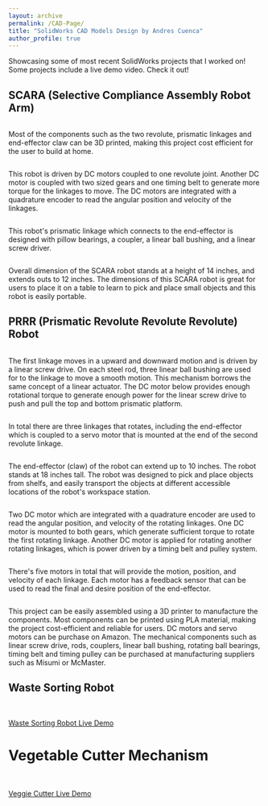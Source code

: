 ```yaml
---
layout: archive
permalink: /CAD-Page/
title: "SolidWorks CAD Models Design by Andres Cuenca"
author_profile: true
---
```

Showcasing some of most recent SolidWorks projects that I worked on!
Some projects include a live demo video. Check it out!

## SCARA (Selective Compliance Assembly Robot Arm)

<img src="{{ site.url }}{{ site.baseurl }}/images/SCARA_Robot1.jpg" alt="">

Most of the components such as the two revolute, prismatic linkages and
end-effector claw can be 3D printed, making this project cost efficient for the
user to build at home.

<img src="{{ site.url }}{{ site.baseurl }}/images/SCARA_Robot2.jpg" alt="">

  This robot is driven by DC motors coupled to one revolute joint. Another DC
motor is coupled with two sized gears and one timing belt to generate
more torque for the linkages to move. The DC motors are integrated with a
quadrature encoder to read the angular position and velocity of the linkages.

<img src="{{ site.url }}{{ site.baseurl }}/images/SCARA_Robot3.jpg" alt="">

  This robot's prismatic linkage which connects to the end-effector is designed with
pillow bearings, a coupler, a linear ball bushing, and a linear screw driver.

<img src="{{ site.url }}{{ site.baseurl }}/images/SCARA_Robot4.jpg" alt="">

  Overall dimension of the SCARA robot stands at a height of 14 inches, and extends
outs to 12 inches. The dimensions of this SCARA robot is great for users
to place it on a table to learn to pick and place small objects
and this robot is easily portable.

## PRRR (Prismatic Revolute Revolute Revolute) Robot

<img src="{{ site.url }}{{ site.baseurl }}/images/robo_pic1.jpg" alt="">

The first linkage moves in a upward and downward motion and is driven by
a linear screw drive. On each steel rod, three linear ball bushing are used for
to the linkage to move a smooth motion. This mechanism borrows
the same concept of a linear actuator. The DC motor below provides enough
rotational torque to generate enough power for the linear screw drive to push
and pull the top and bottom prismatic platform.

<img src="{{ site.url }}{{ site.baseurl }}/images/robo_pic2.jpg" alt="">

In total there are three linkages that rotates, including the end-effector which
is coupled to a servo motor that is mounted at the end of the second revolute linkage.


<img src="{{ site.url }}{{ site.baseurl }}/images/robo_pic3.jpg" alt="">

The end-effector (claw) of the robot can extend up to 10 inches.
The robot stands at 18 inches tall. The robot was designed to pick and place objects from
shelfs, and easily transport the objects at different accessible locations of the robot's workspace
station.

<img src="{{ site.url }}{{ site.baseurl }}/images/robo_pic4.jpg" alt="">

Two DC motor which are integrated with a quadrature encoder are used to read
the angular position, and velocity of the rotating linkages. One DC motor is mounted
to both gears, which generate sufficient torque to rotate the first rotating linkage.
Another DC motor is applied for rotating another rotating linkages, which is
power driven by a timing belt and pulley system.

<img src="{{ site.url }}{{ site.baseurl }}/images/robo_pic5.jpg" alt="">

There's five motors in total that will provide the motion,
position, and velocity of each linkage. Each motor has a feedback sensor
that can be used to read the final and desire position of the end-effector.

<img src="{{ site.url }}{{ site.baseurl }}/images/robo_pic6.jpg" alt="">

This project can be easily assembled using a 3D printer to manufacture the
components. Most components can be printed using PLA material, making the project
cost-efficient and reliable for users. DC motors and servo motors can be
purchase on Amazon. The mechanical components such as linear screw drive, rods,
couplers, linear ball bushing, rotating ball bearings, timing belt and timing pulley
can be purchased at manufacturing suppliers such as Misumi or McMaster.


## Waste Sorting Robot

<img src="{{ site.url }}{{ site.baseurl }}/images/waste_robo1.jpg" alt="">

<img src="{{ site.url }}{{ site.baseurl }}/images/waste_robo2.jpg" alt="">

<img src="{{ site.url }}{{ site.baseurl }}/images/waste_robo3.jpg" alt="">

[Waste Sorting Robot Live Demo](https://www.youtube.com/watch?v=lvbw60tRreg)


# Vegetable Cutter Mechanism

<img src="{{ site.url }}{{ site.baseurl }}/images/veggiecutter3.jpg" alt="">


<img src="{{ site.url }}{{ site.baseurl }}/images/VeggieCutSideView.jpg" alt="">


<img src="{{ site.url }}{{ site.baseurl }}/images/veggiecutter2.jpg" alt="">


[Veggie Cutter Live Demo ](https://www.youtube.com/watch?v=-8BUauTDQZs&list=PLeH22dC8yxo64XF6rhj2VDS2oFo3W3N2f&index=65&t=0s)

